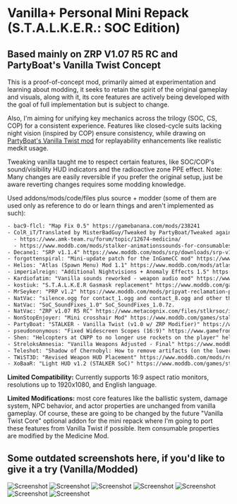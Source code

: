 # Vanilla+ Personal Mini Repack (S.T.A.L.K.E.R.: SOC Edition)

## Based mainly on ZRP V1.07 R5 RC and PartyBoat's Vanilla Twist Concept

This is a proof-of-concept mod, primarily aimed at experimentation and learning about modding, it seeks to retain the spirit of the original gameplay and visuals, along with it, its core features are actively being developed with the goal of full implementation but is subject to change.

Also, I'm aiming for unifying key mechanics across the trilogy (SOC, CS, COP) for a consistent experience. Features like closed-cycle suits lacking night vision (inspired by COP) ensure consistency, while drawing on [PartyBoat's Vanilla Twist mod](https://www.moddb.com/mods/stalker-vanilla-twist/downloads/stalker-vanilla-twist-v10) for replayability enhancements like realistic medkit usage.

Tweaking vanilla taught me to respect certain features, like SOC/COP's sound/visibility HUD indicators and the radioactive zone PPE effect. Note: Many changes are easily reversible if you prefer the original setup, just be aware reverting changes requires some modding knowledge.

Used addons/mods/code/files plus source + modder (some of them are used only as reference to do or learn things and aren't implemented as such):

```txt
- bac9-flcl: "Map Fix 0.5" https://gamebanana.com/mods/238241
- ColR_iT/Translated by MisterBadGuy/Tweaked by PartyBoat/Tweaked again and adapted to multilanguage by forgottenspiral: "Medicine Mod" (one of my favorite Lua scripts)
  - https://www.amk-team.ru/forum/topic/12674-medicina/
  - https://www.moddb.com/mods/stalker-animationssounds-for-consumables/downloads/medicine-rc-ver1-1
- Decane1: "SRP v1.1.4" https://www.moddb.com/mods/srp/downloads/srp-v114
- forgottenspiral: "Mini-update patch for the InGameCC mod" https://www.moddb.com/games/stalker/addons/mini-update-patch-for-the-ingamecc-mod
- Helios: "Atlas (Spawn Menu) Mod 1.1" https://www.moddb.com/mods/atlas-spawn-menu/downloads/atlas-spawn-menu-mod-1-1
- imperialreign: "Additional Nightvisions + Anomaly Effects 1.5" https://www.moddb.com/games/stalker/addons/additional-nightvisions-anomaly-effects-1-5
- Kardiofatim: "Vanilla sounds reworked - weapon audio mod" https://www.moddb.com/games/stalker/addons/vanilla-sounds-reworked-weapon-audio-mod
- kostiuk: "S.T.A.L.K.E.R Gasmask replacement" https://www.moddb.com/games/stalker/addons/stalker-gasmask-replacement
- MrSeyker: "PRP v1.2" https://www.moddb.com/mods/pripyat-reclamation-patch
- NatVac: "silence.ogg for contact_1.ogg and contact_8.ogg and other things" SAVandT_1.1.
- NatVac: "SoC_SoundFixes_1.0" SoC_SoundFixes_1.0.7z.
- NatVac: "ZRP v1.07 R5 RC" https://www.metacognix.com/files/stlkrsoc/index.html
- NonStopEnjoyer: "Mini crosshair Mod" https://www.moddb.com/games/stalker/addons/mini-crosshair-mod
- PartyBoat: "STALKER - Vanilla Twist (v1.0 w/ ZRP Modifier)" https://www.moddb.com/mods/stalker-vanilla-twist/downloads/stalker-vanilla-twist-v10-w-zrp-modifier
- pseudononymous: "Fixed Widescreen Scopes (16:9)" https://www.gamefront.com/games/stalker/file/fixed-widescreen-scopes-16-9
- Shen: "Helcopters at CNPP to no longer use rockets on the player" heli.ltx.
- StreloksAmnesia: "Vanilla Weapons Adjusted - Final" https://www.moddb.com/mods/vanilla-weapons-adjusted/downloads/vanilla-weapons-adjusted-final
- Teleshot: "Shadow of Chernobyl: How to remove artifacts (on the lower left) from the HUD?" https://www.reddit.com/r/stalker/comments/bfc2xd/shadow_of_chernobyl_how_to_remove_artifacts_on/
- TWiST3D: "Revised Weapon HUD Placement" https://www.moddb.com/mods/revised-weapon-hud-placement/downloads/revised-weapon-hud-placement
- XoBaaR: "Light HUD v1.2 (STALKER SoC)" https://www.moddb.com/games/stalker/addons/light-hud-v12
```

**Limited Compatibility:** Currently supports 16:9 aspect ratio monitors, resolutions up to 1920x1080, and English language.

**Limited Modifications:** most core features like the ballistic system, damage system, NPC behavior, and actor properties are unchanged from vanilla gameplay. Of course, these are going to be changed by the future "Vanilla Twist Core" optional addon for the mini repack where I'm going to port these features from Vanilla Twist if possible. Item consumable properties are modified by the Medicine Mod.

## Some outdated screenshots here, if you'd like to give it a try (Vanilla/Modded)

![Screenshot](https://i.ibb.co/8z7HZ8S/Vanilla-Modded-1.jpg)
![Screenshot](https://i.ibb.co/dWM25hs/Vanilla-Modded-2.jpg)
![Screenshot](https://i.ibb.co/Jxpmmvw/Vanilla-Modded-3.jpg)
![Screenshot](https://i.ibb.co/55RVrzQ/Vanilla-Modded-4.jpg)
![Screenshot](https://i.ibb.co/bz3xj6w/Vanilla-Modded-5.jpg)
![Screenshot](https://i.ibb.co/kg9J3dW/Vanilla-Modded-6.jpg)
![Screenshot](https://i.ibb.co/vqMhXK1/Vanilla-Modded-7.jpg)
